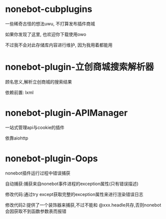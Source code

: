 # nonebot-cubplugins
一些稀奇古怪的想法uwu, 不打算发布插件商城

如果你发现了这里, 也欢迎你下载使用owo

不过我不会对此存储库内容进行维护, 因为我用着都能用


# nonebot-plugin-立创商城搜索解析器
顾名思义,解析立创商城的搜索结果

依赖前置: lxml

# nonebot-plugin-APIManager
一站式管理api与cookie的插件

依靠aiohttp

# nonebot-plugin-Oops
nonebot插件运行过程中错误捕获

自动捕获:捕获来自nonebot事件进程的exception属性(只有错误描述)

修改代码:通过try except获取完整的exception属性来进行渲染错误日志

修改代码2:提供了一个装饰器来捕获,不过不能和 @xxx.headle共存,否则nonebot会因获取不到函数参数表而报错

